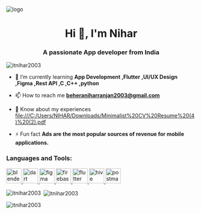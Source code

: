 ![logo](https://www.canva.com/design/DAFx1BHA3gw/uj25Xd7Dyx3PlHirNbMCxA/edit?utm_content=DAFx1BHA3gw&utm_campaign=designshare&utm_medium=link2&utm_source=sharebutton)
<h1 align="center">Hi 👋, I'm Nihar</h1>
<h3 align="center">A passionate App developer from India</h3>

<p align="left"> <img src="https://komarev.com/ghpvc/?username=itnihar2003&label=Profile%20views&color=0e75b6&style=flat" alt="itnihar2003" /> </p>

- 🌱 I’m currently learning **App Development ,Flutter ,UI/UX Design ,Figma ,Rest API ,C ,C++ ,python**

- 📫 How to reach me **beheraniharranjan2003@gmail.com**

- 📄 Know about my experiences [file:///C:/Users/NIHAR/Downloads/Minimalist%20CV%20Resume%20(4)%20(2).pdf](file:///C:/Users/NIHAR/Downloads/Minimalist%20CV%20Resume%20(4)%20(2).pdf)

- ⚡ Fun fact **Ads are the most popular sources of revenue for mobile applications.**


<h3 align="left">Languages and Tools:</h3>
<p align="left"> <a href="https://www.blender.org/" target="_blank" rel="noreferrer"> <img src="https://download.blender.org/branding/community/blender_community_badge_white.svg" alt="blender" width="40" height="40"/> </a> <a href="https://dart.dev" target="_blank" rel="noreferrer"> <img src="https://www.vectorlogo.zone/logos/dartlang/dartlang-icon.svg" alt="dart" width="40" height="40"/> </a> <a href="https://www.figma.com/" target="_blank" rel="noreferrer"> <img src="https://www.vectorlogo.zone/logos/figma/figma-icon.svg" alt="figma" width="40" height="40"/> </a> <a href="https://firebase.google.com/" target="_blank" rel="noreferrer"> <img src="https://www.vectorlogo.zone/logos/firebase/firebase-icon.svg" alt="firebase" width="40" height="40"/> </a> <a href="https://flutter.dev" target="_blank" rel="noreferrer"> <img src="https://www.vectorlogo.zone/logos/flutterio/flutterio-icon.svg" alt="flutter" width="40" height="40"/> </a> <a href="https://hive.apache.org/" target="_blank" rel="noreferrer"> <img src="https://www.vectorlogo.zone/logos/apache_hive/apache_hive-icon.svg" alt="hive" width="40" height="40"/> </a> <a href="https://postman.com" target="_blank" rel="noreferrer"> <img src="https://www.vectorlogo.zone/logos/getpostman/getpostman-icon.svg" alt="postman" width="40" height="40"/> </a> </p>

<p><img align="left" src="https://github-readme-stats.vercel.app/api/top-langs?username=itnihar2003&show_icons=true&locale=en&layout=compact" alt="itnihar2003" /></p>

<p>&nbsp;<img align="center" src="https://github-readme-stats.vercel.app/api?username=itnihar2003&show_icons=true&locale=en" alt="itnihar2003" /></p>

<p><img align="center" src="https://github-readme-streak-stats.herokuapp.com/?user=itnihar2003&" alt="itnihar2003" /></p>
